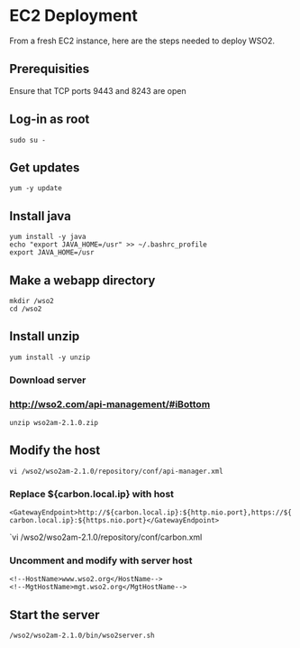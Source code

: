 # EC2 Deployment

From a fresh EC2 instance, here are the steps needed to deploy WSO2.

## Prerequisities
Ensure that TCP ports 9443 and 8243 are open

## Log-in as root
`sudo su -`

## Get updates
`yum -y update`

## Install java
```
yum install -y java
echo "export JAVA_HOME=/usr" >> ~/.bashrc_profile
export JAVA_HOME=/usr
```

## Make a webapp directory
```
mkdir /wso2
cd /wso2
```

## Install unzip
`yum install -y unzip`
### Download server
### http://wso2.com/api-management/#iBottom
`unzip wso2am-2.1.0.zip`

## Modify the host
`vi /wso2/wso2am-2.1.0/repository/conf/api-manager.xml`
### Replace ${carbon.local.ip} with host
`<GatewayEndpoint>http://${carbon.local.ip}:${http.nio.port},https://${carbon.local.ip}:${https.nio.port}</GatewayEndpoint>`

`vi /wso2/wso2am-2.1.0/repository/conf/carbon.xml
 ### Uncomment and modify with server host
```
<!--HostName>www.wso2.org</HostName-->
<!--MgtHostName>mgt.wso2.org</MgtHostName-->
```

## Start the server
`/wso2/wso2am-2.1.0/bin/wso2server.sh`
